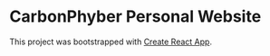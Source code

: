 # CarbonPhyber Personal Website

This project was bootstrapped with [Create React App](https://github.com/facebook/create-react-app).
